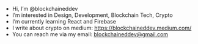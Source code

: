 - Hi, I’m @blockchaineddev
- I’m interested in Design, Development, Blockchain Tech, Crypto
- I’m currently learning React and Firebase
- I write about crypto on medium: https://blockchaineddev.medium.com/
- You can reach me via my email: blockchaineddev@gmail.com

<!---
blockchaineddev/blockchaineddev is a ✨ special ✨ repository because its `README.md` (this file) appears on your GitHub profile.
You can click the Preview link to take a look at your changes.
--->
